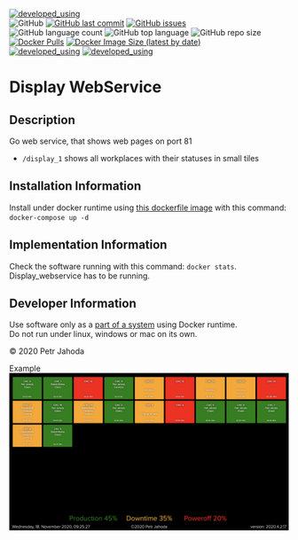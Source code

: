 [![developed_using](https://img.shields.io/badge/developed%20using-Jetbrains%20Goland-lightgrey)](https://www.jetbrains.com/go/)
<br/>
![GitHub](https://img.shields.io/github/license/petrjahoda/display_webservice)
[![GitHub last commit](https://img.shields.io/github/last-commit/petrjahoda/display_webservice)](https://github.com/petrjahoda/display_webservice/commits/master)
[![GitHub issues](https://img.shields.io/github/issues/petrjahoda/display_webservice)](https://github.com/petrjahoda/display_webservice/issues)
<br/>
![GitHub language count](https://img.shields.io/github/languages/count/petrjahoda/display_webservice)
![GitHub top language](https://img.shields.io/github/languages/top/petrjahoda/display_webservice)
![GitHub repo size](https://img.shields.io/github/repo-size/petrjahoda/display_webservice)
<br/>
[![Docker Pulls](https://img.shields.io/docker/pulls/petrjahoda/display_webservice)](https://hub.docker.com/r/petrjahoda/display_webservice)
[![Docker Image Size (latest by date)](https://img.shields.io/docker/image-size/petrjahoda/display_webservice?sort=date)](https://hub.docker.com/r/petrjahoda/display_webservice/tags)
<br/>
[![developed_using](https://img.shields.io/badge/database-PostgreSQL-red)](https://www.postgresql.org) [![developed_using](https://img.shields.io/badge/runtime-Docker-red)](https://www.docker.com)

# Display WebService

## Description
Go web service, that shows web pages on port 81
* `/display_1` shows all workplaces with their statuses in small tiles

## Installation Information
Install under docker runtime using [this dockerfile image](https://github.com/petrjahoda/system/tree/master/latest) with this command: ```docker-compose up -d```

## Implementation Information
Check the software running with this command: ```docker stats```. <br/>
Display_webservice has to be running.

## Developer Information
Use software only as a [part of a system](https://github.com/petrjahoda/system) using Docker runtime.<br/>
 Do not run under linux, windows or mac on its own.

© 2020 Petr Jahoda

Example
![Display](screenshots/actual.png)
